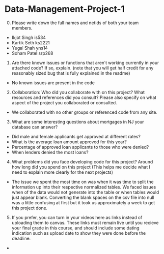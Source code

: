 # Data-Management-Project-1

0. Please write down the full names and netids of both your team members.
  - Ikjot Singh is534
  - Kartik Seth ks2221
  - Yugal Shah yns14
  - Soham Patel srp268
   
1. Are there known issues or functions that aren't working currently in your
attached code? If so, explain. (note that you will get half credit for any
reasonably sized bug that is fully explained in the readme)
- No known issues are present in the code

2. Collaboration: Who did you collaborate with on this project? What resources and
references did you consult? Please also specify on what aspect of the project you
collaborated or consulted.
- We collaborated with no other groups or referenced code from any site. 

3. What are some interesting questions about mortgages in NJ your database can
answer?
- Did male and female applicants get approved at different rates?
- What is the average loan amount approved for this year?
- Percentage of approved loan applicants to those who were denied?
- When lenders denied the most loans?

4. What problems did you face developing code for this project? Around how long did
you spend on this project (This helps me decide what I need to explain more clearly
for the next projects)
- The issue we spent the most time on was when it was time to split the information up into their respective normalized tables. We faced issues when
  of the data would not generate into the table or when tables would just appear blank. Converting the blank spaces on the csv file into null was
  a little confusing at first but it took us approximately a week to get this project done. 

5. If you prefer, you can turn in your videos here as links instead of uploading
them to canvas. These links must remain live until you recieve your final grade in
this course, and should include some dating indication such as upload date to show
they were done before the deadline.
- 
